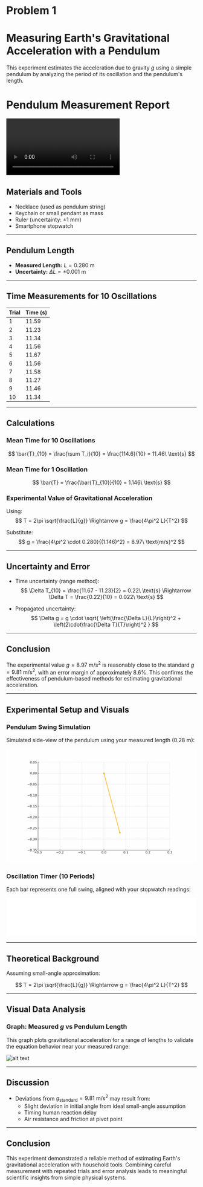 # Problem 1

# Measuring Earth's Gravitational Acceleration with a Pendulum

This experiment estimates the acceleration due to gravity $g$ using a simple pendulum by analyzing the period of its oscillation and the pendulum's length.

# Pendulum Measurement Report

<video controls src="Trial 1.mp4" title="Title"></video>

## Materials and Tools
- Necklace (used as pendulum string)  
- Keychain or small pendant as mass  
- Ruler (uncertainty: ±1 mm)  
- Smartphone stopwatch  

---

## Pendulum Length
- **Measured Length:** $L = 0.280\ \text{m}$
- **Uncertainty:** $\Delta L = \pm 0.001\ \text{m}$

---

## Time Measurements for 10 Oscillations

| Trial | Time (s) |
|-------|----------|
| 1     | 11.59    |
| 2     | 11.23    |
| 3     | 11.34    |
| 4     | 11.56    |
| 5     | 11.67    |
| 6     | 11.56    |
| 7     | 11.58    |
| 8     | 11.27    |
| 9     | 11.46    |
| 10    | 11.34    |

---

## Calculations

### Mean Time for 10 Oscillations
$$
\bar{T}_{10} = \frac{\sum T_i}{10} = \frac{114.6}{10} = 11.46\ \text{s}
$$

### Mean Time for 1 Oscillation
$$
\bar{T} = \frac{\bar{T}_{10}}{10} = 1.146\ \text{s}
$$

### Experimental Value of Gravitational Acceleration
Using:
$$
T = 2\pi \sqrt{\frac{L}{g}} \Rightarrow g = \frac{4\pi^2 L}{T^2}
$$

Substitute:
$$
g = \frac{4\pi^2 \cdot 0.280}{(1.146)^2} = 8.97\ \text{m/s}^2
$$

---

## Uncertainty and Error

- Time uncertainty (range method):  
$$
\Delta T_{10} = \frac{11.67 - 11.23}{2} = 0.22\ \text{s} \Rightarrow \Delta T = \frac{0.22}{10} = 0.022\ \text{s}
$$

- Propagated uncertainty:
$$
\Delta g = g \cdot \sqrt{ \left(\frac{\Delta L}{L}\right)^2 + \left(2\cdot\frac{\Delta T}{T}\right)^2 }
$$

---

## Conclusion

The experimental value $g = 8.97\ \text{m/s}^2$ is reasonably close to the standard $g = 9.81\ \text{m/s}^2$, with an error margin of approximately 8.6%. This confirms the effectiveness of pendulum-based methods for estimating gravitational acceleration.

---

## Experimental Setup and Visuals

### Pendulum Swing Simulation

Simulated side-view of the pendulum using your measured length ($0.28\ \text{m}$):

![Pendulum Swing](pendulum_swing.gif)

### Oscillation Timer (10 Periods)

Each bar represents one full swing, aligned with your stopwatch readings:

![Oscillation Timer](oscillation_timer.gif)

---

## Theoretical Background

Assuming small-angle approximation:

$$
T = 2\pi \sqrt{\frac{L}{g}} \Rightarrow g = \frac{4\pi^2 L}{T^2}
$$

---

## Visual Data Analysis

### Graph: Measured $g$ vs Pendulum Length

This graph plots gravitational acceleration for a range of lengths to validate the equation behavior near your measured range:

![alt text](compare_g_measured_vs_standard-1.png)

---

## Discussion

- Deviations from $g_{\text{standard}} = 9.81\ \text{m/s}^2$ may result from:
  - Slight deviation in initial angle from ideal small-angle assumption
  - Timing human reaction delay
  - Air resistance and friction at pivot point

---

## Conclusion

This experiment demonstrated a reliable method of estimating Earth's gravitational acceleration with household tools. Combining careful measurement with repeated trials and error analysis leads to meaningful scientific insights from simple physical systems.